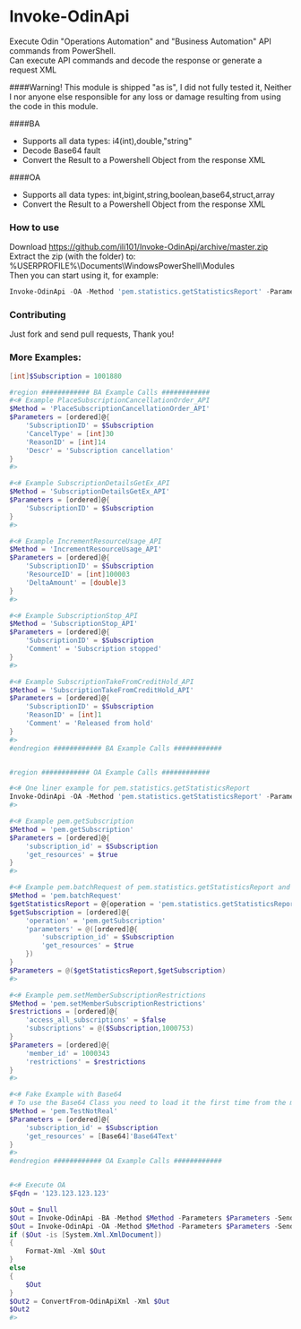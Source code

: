 # Invoke-OdinApi
Execute Odin "Operations Automation" and "Business Automation" API commands from PowerShell.<br>
Can execute API commands and decode the response or generate a request XML

####Warning!
This module is shipped "as is", I did not fully tested it, Neither I nor anyone else responsible for any loss or damage resulting from using the code in this module.

####BA
* Supports all data types: i4(int),double,"string"
* Decode Base64 fault
* Convert the Result to a Powershell Object from the response XML

####OA
* Supports all data types: int,bigint,string,boolean,base64,struct,array
* Convert the Result to a Powershell Object from the response XML

### How to use
Download https://github.com/ili101/Invoke-OdinApi/archive/master.zip<br>
Extract the zip (with the folder) to: %USERPROFILE%\Documents\WindowsPowerShell\Modules<br>
Then you can start using it, for example:
```powershell
Invoke-OdinApi -OA -Method 'pem.statistics.getStatisticsReport' -Parameters @{reports=@(@{name='poaVersion'; value='0'})} -SendTo '123.123.123.123'
```

### Contributing
Just fork and send pull requests, Thank you!

### More Examples:
```powershell
[int]$Subscription = 1001880

#region ############ BA Example Calls ############
#<# Example PlaceSubscriptionCancellationOrder_API
$Method = 'PlaceSubscriptionCancellationOrder_API'
$Parameters = [ordered]@{
    'SubscriptionID' = $Subscription
    'CancelType' = [int]30
    'ReasonID' = [int]14
    'Descr' = 'Subscription cancellation'
}
#>

#<# Example SubscriptionDetailsGetEx_API
$Method = 'SubscriptionDetailsGetEx_API'
$Parameters = [ordered]@{
    'SubscriptionID' = $Subscription
}
#>

#<# Example IncrementResourceUsage_API
$Method = 'IncrementResourceUsage_API'
$Parameters = [ordered]@{
    'SubscriptionID' = $Subscription
    'ResourceID' = [int]100003
    'DeltaAmount' = [double]3
}
#>

#<# Example SubscriptionStop_API
$Method = 'SubscriptionStop_API'
$Parameters = [ordered]@{
    'SubscriptionID' = $Subscription
    'Comment' = 'Subscription stopped'
}
#>

#<# Example SubscriptionTakeFromCreditHold_API
$Method = 'SubscriptionTakeFromCreditHold_API'
$Parameters = [ordered]@{
    'SubscriptionID' = $Subscription
    'ReasonID' = [int]1
    'Comment' = 'Released from hold'
}
#>
#endregion ############ BA Example Calls ############


#region ############ OA Example Calls ############

#<# One liner example for pem.statistics.getStatisticsReport
Invoke-OdinApi -OA -Method 'pem.statistics.getStatisticsReport' -Parameters @{reports=@(@{name='poaVersion'; value='0'})} -SendTo '123.123.123.123:8440'
#>

#<# Example pem.getSubscription
$Method = 'pem.getSubscription'
$Parameters = [ordered]@{
    'subscription_id' = $Subscription
    'get_resources' = $true
}
#>

#<# Example pem.batchRequest of pem.statistics.getStatisticsReport and pem.getSubscription
$Method = 'pem.batchRequest'
$getStatisticsReport = @{operation = 'pem.statistics.getStatisticsReport' ; parameters =@(@{reports=@(@{name='poaVersion'; value='0'})}) }
$getSubscription = [ordered]@{
    'operation' = 'pem.getSubscription'
    'parameters' = @([ordered]@{
        'subscription_id' = $Subscription
        'get_resources' = $true
    })
}
$Parameters = @($getStatisticsReport,$getSubscription)
#>

#<# Example pem.setMemberSubscriptionRestrictions
$Method = 'pem.setMemberSubscriptionRestrictions'
$restrictions = [ordered]@{
    'access_all_subscriptions' = $false
    'subscriptions' = @($Subscription,1000753)
}
$Parameters = [ordered]@{
    'member_id' = 1000343
    'restrictions' = $restrictions
}
#>

#<# Fake Example with Base64
# To use the Base64 Class you need to load it the first time from the module with the command "Import-Module Invoke-OdinApi-master"
$Method = 'pem.TestNotReal'
$Parameters = [ordered]@{
    'subscription_id' = $Subscription
    'get_resources' = [Base64]'Base64Text'
}
#>
#endregion ############ OA Example Calls ############


#<# Execute OA
$Fqdn = '123.123.123.123'

$Out = $null
$Out = Invoke-OdinApi -BA -Method $Method -Parameters $Parameters -SendTo $Fqdn #-OutputXml #-Verbose
$Out = Invoke-OdinApi -OA -Method $Method -Parameters $Parameters -SendTo $Fqdn -OutputXml #-Verbose
if ($Out -is [System.Xml.XmlDocument])
{
    Format-Xml -Xml $Out
}
else
{
    $Out
}
$Out2 = ConvertFrom-OdinApiXml -Xml $Out
$Out2
#>
```